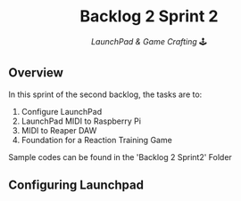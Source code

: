 <h1 align="center">
  Backlog 2 Sprint 2
</h1>

<p align="center">
  <i align="center">LaunchPad & Game Crafting </i>🕹️
</p>

## Overview
In this sprint of the second backlog, the tasks are to:
1. Configure LaunchPad
2. LaunchPad MIDI to Raspberry Pi
3. MIDI to Reaper DAW
4. Foundation for a Reaction Training Game
   
Sample codes can be found in the 'Backlog 2 Sprint2' Folder

## Configuring Launchpad
